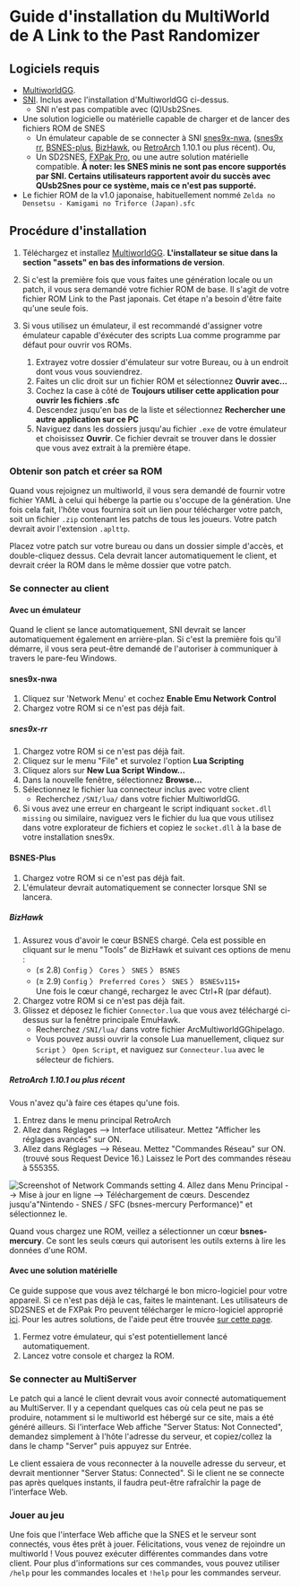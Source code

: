 # Guide d'installation du MultiWorld de A Link to the Past Randomizer

## Logiciels requis

- [MultiworldGG](https://github.com/MultiworldGG/MultiworldGG/releases).
- [SNI](https://github.com/alttpo/sni/releases). Inclus avec l'installation d'MultiworldGG ci-dessus.
   - SNI n'est pas compatible avec (Q)Usb2Snes.
- Une solution logicielle ou matérielle capable de charger et de lancer des fichiers ROM de SNES
    - Un émulateur capable de se connecter à SNI
      [snes9x-nwa](https://github.com/Skarsnik/snes9x-emunwa/releases), ([snes9x rr](https://github.com/gocha/snes9x-rr/releases),
      [BSNES-plus](https://github.com/black-sliver/bsnes-plus),
      [BizHawk](https://tasvideos.org/BizHawk), ou
      [RetroArch](https://retroarch.com?page=platforms) 1.10.1 ou plus récent). Ou,
    - Un SD2SNES, [FXPak Pro](https://krikzz.com/store/home/54-fxpak-pro.html), ou une autre solution matérielle compatible. **À noter:
    les SNES minis ne sont pas encore supportés par SNI. Certains utilisateurs rapportent avoir du succès avec QUsb2Snes pour ce système,
    mais ce n'est pas supporté.**
- Le fichier ROM de la v1.0 japonaise, habituellement nommé `Zelda no Densetsu - Kamigami no Triforce (Japan).sfc`

## Procédure d'installation

1. Téléchargez et installez [MultiworldGG](https://github.com/MultiworldGG/MultiworldGG/releases). **L'installateur se situe dans la section "assets" en bas des informations de version**.
   
2. Si c'est la première fois que vous faites une génération locale ou un patch, il vous sera demandé votre fichier ROM de base. Il s'agit de votre fichier ROM Link to the Past japonais. Cet étape n'a besoin d'être faite qu'une seule fois.

3. Si vous utilisez un émulateur, il est recommandé d'assigner votre émulateur capable d'éxécuter des scripts Lua comme
   programme par défaut pour ouvrir vos ROMs.
    1. Extrayez votre dossier d'émulateur sur votre Bureau, ou à un endroit dont vous vous souviendrez.
    2. Faites un clic droit sur un fichier ROM et sélectionnez **Ouvrir avec...**
    3. Cochez la case à côté de **Toujours utiliser cette application pour ouvrir les fichiers .sfc**
    4. Descendez jusqu'en bas de la liste et sélectionnez **Rechercher une autre application sur ce PC**
    5. Naviguez dans les dossiers jusqu'au fichier `.exe` de votre émulateur et choisissez **Ouvrir**. Ce fichier
       devrait se trouver dans le dossier que vous avez extrait à la première étape.

### Obtenir son patch et créer sa ROM

Quand vous rejoignez un multiworld, il vous sera demandé de fournir votre fichier YAML à celui qui héberge la partie ou
s'occupe de la génération. Une fois cela fait, l'hôte vous fournira soit un lien pour télécharger votre patch, soit un
fichier `.zip` contenant les patchs de tous les joueurs. Votre patch devrait avoir l'extension `.aplttp`.

Placez votre patch sur votre bureau ou dans un dossier simple d'accès, et double-cliquez dessus. Cela devrait lancer
automatiquement le client, et devrait créer la ROM dans le même dossier que votre patch.

### Se connecter au client

#### Avec un émulateur

Quand le client se lance automatiquement, SNI devrait se lancer automatiquement également en arrière-plan. Si
c'est la première fois qu'il démarre, il vous sera peut-être demandé de l'autoriser à communiquer à travers le pare-feu
Windows.

#### snes9x-nwa

1. Cliquez sur 'Network Menu' et cochez **Enable Emu Network Control**
2. Chargez votre ROM si ce n'est pas déjà fait.

##### snes9x-rr

1. Chargez votre ROM si ce n'est pas déjà fait.
2. Cliquez sur le menu "File" et survolez l'option **Lua Scripting**
3. Cliquez alors sur **New Lua Script Window...**
4. Dans la nouvelle fenêtre, sélectionnez **Browse...**
5. Sélectionnez le fichier lua connecteur inclus avec votre client
    - Recherchez `/SNI/lua/` dans votre fichier MultiworldGG. 
6. Si vous avez une erreur en chargeant le script indiquant `socket.dll missing` ou similaire, naviguez vers le fichier du
lua que vous utilisez dans votre explorateur de fichiers et copiez le `socket.dll` à la base de votre installation snes9x.

#### BSNES-Plus

1. Chargez votre ROM si ce n'est pas déjà fait.
2. L'émulateur devrait automatiquement se connecter lorsque SNI se lancera.

##### BizHawk

1. Assurez vous d'avoir le cœur BSNES chargé. Cela est possible en cliquant sur le menu "Tools" de BizHawk et suivant
   ces options de menu :
    - (≤ 2.8) `Config` 〉 `Cores` 〉 `SNES` 〉 `BSNES`
    - (≥ 2.9) `Config` 〉 `Preferred Cores` 〉 `SNES` 〉 `BSNESv115+`  
   Une fois le cœur changé, rechargez le avec Ctrl+R (par défaut).
2. Chargez votre ROM si ce n'est pas déjà fait.
3. Glissez et déposez le fichier `Connector.lua` que vous avez téléchargé ci-dessus sur la fenêtre principale EmuHawk.
    - Recherchez `/SNI/lua/` dans votre fichier ArcMultiworldGGhipelago. 
    - Vous pouvez aussi ouvrir la console Lua manuellement, cliquez sur `Script` 〉 `Open Script`, et naviguez sur `Connecteur.lua`
      avec le sélecteur de fichiers.

##### RetroArch 1.10.1 ou plus récent

Vous n'avez qu'à faire ces étapes qu'une fois.

1. Entrez dans le menu principal RetroArch
2. Allez dans Réglages --> Interface utilisateur. Mettez "Afficher les réglages avancés" sur ON.
3. Allez dans Réglages --> Réseau. Mettez "Commandes Réseau" sur ON. (trouvé sous Request Device 16.) Laissez le 
Port des commandes réseau à 555355.

![Screenshot of Network Commands setting](/static/generated/docs/A%20Link%20to%20the%20Past/retroarch-network-commands-fr.png)
4. Allez dans Menu Principal --> Mise à jour en ligne --> Téléchargement de cœurs. Descendez jusqu'a"Nintendo - SNES / SFC (bsnes-mercury Performance)" et 
   sélectionnez le.

Quand vous chargez une ROM, veillez a sélectionner un cœur **bsnes-mercury**. Ce sont les seuls cœurs qui autorisent les outils externs à lire les données d'une ROM.

#### Avec une solution matérielle

Ce guide suppose que vous avez télchargé le bon micro-logiciel pour votre appareil. Si ce n'est pas déjà le cas, faites
le maintenant. Les utilisateurs de SD2SNES et de FXPak Pro peuvent télécharger le micro-logiciel approprié
[ici](https://github.com/RedGuyyyy/sd2snes/releases). Pour les autres solutions, de l'aide peut être trouvée
[sur cette page](http://usb2snes.com/#supported-platforms).

1. Fermez votre émulateur, qui s'est potentiellement lancé automatiquement.
2. Lancez votre console et chargez la ROM.

### Se connecter au MultiServer

Le patch qui a lancé le client devrait vous avoir connecté automatiquement au MultiServer. Il y a cependant quelques cas
où cela peut ne pas se produire, notamment si le multiworld est hébergé sur ce site, mais a été généré ailleurs. Si
l'interface Web affiche "Server Status: Not Connected", demandez simplement à l'hôte l'adresse du serveur, et
copiez/collez la dans le champ "Server" puis appuyez sur Entrée.

Le client essaiera de vous reconnecter à la nouvelle adresse du serveur, et devrait mentionner "Server Status:
Connected". Si le client ne se connecte pas après quelques instants, il faudra peut-être rafraîchir la page de
l'interface Web.

### Jouer au jeu

Une fois que l'interface Web affiche que la SNES et le serveur sont connectés, vous êtes prêt à jouer. Félicitations,
vous venez de rejoindre un multiworld ! Vous pouvez exécuter différentes commandes dans votre client. Pour plus d'informations
sur ces commandes, vous pouvez utiliser `/help` pour les commandes locales et `!help` pour les commandes serveur.
